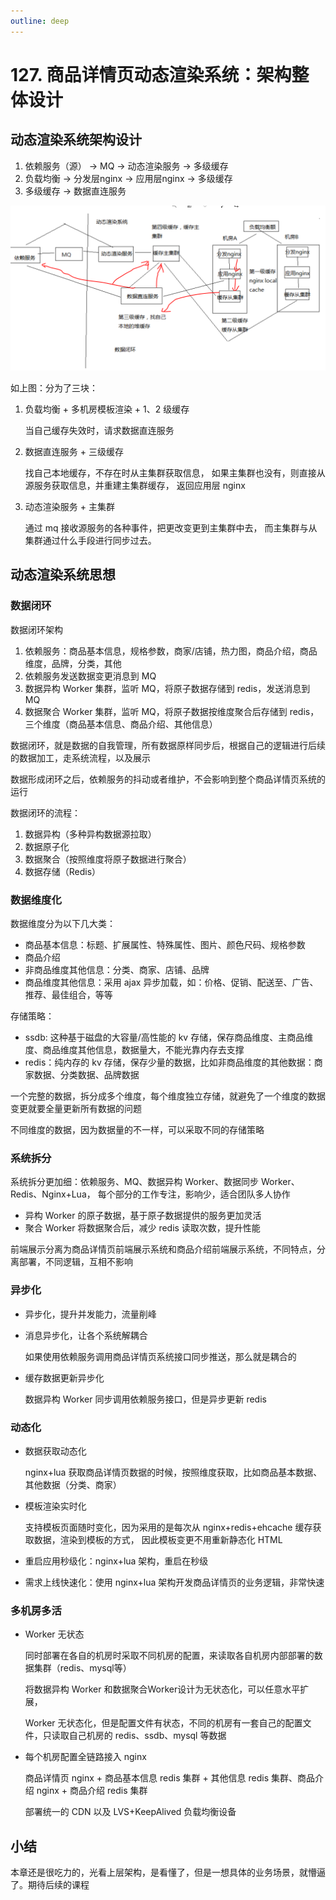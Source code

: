 ```yaml
---
outline: deep
---
```

# 127. 商品详情页动态渲染系统：架构整体设计

## 动态渲染系统架构设计

1. 依赖服务（源） -> MQ -> 动态渲染服务 -> 多级缓存
2. 负载均衡 -> 分发层nginx -> 应用层nginx -> 多级缓存
3. 多级缓存 -> 数据直连服务

![](./assets/markdown-img-paste-20190710224921370.png)

如上图：分为了三块：

1. 负载均衡 + 多机房模板渲染 + 1、2 级缓存

    当自己缓存失效时，请求数据直连服务
2. 数据直连服务 + 三级缓存

    找自己本地缓存，不存在时从主集群获取信息，
    如果主集群也没有，则直接从源服务获取信息，并重建主集群缓存，
    返回应用层 nginx
3. 动态渲染服务 + 主集群

    通过 mq 接收源服务的各种事件，把更改变更到主集群中去，
    而主集群与从集群通过什么手段进行同步过去。

## 动态渲染系统思想

### 数据闭环

数据闭环架构

1. 依赖服务：商品基本信息，规格参数，商家/店铺，热力图，商品介绍，商品维度，品牌，分类，其他
2. 依赖服务发送数据变更消息到 MQ
3. 数据异构 Worker 集群，监听 MQ，将原子数据存储到 redis，发送消息到 MQ
4. 数据聚合 Worker 集群，监听 MQ，将原子数据按维度聚合后存储到 redis，三个维度（商品基本信息、商品介绍、其他信息）

数据闭环，就是数据的自我管理，所有数据原样同步后，根据自己的逻辑进行后续的数据加工，走系统流程，以及展示

数据形成闭环之后，依赖服务的抖动或者维护，不会影响到整个商品详情页系统的运行

数据闭环的流程：

1. 数据异构（多种异构数据源拉取）
2. 数据原子化
3. 数据聚合（按照维度将原子数据进行聚合）
3. 数据存储（Redis）

### 数据维度化

数据维度分为以下几大类：

- 商品基本信息：标题、扩展属性、特殊属性、图片、颜色尺码、规格参数
- 商品介绍
- 非商品维度其他信息：分类、商家、店铺、品牌
- 商品维度其他信息：采用 ajax 异步加载，如：价格、促销、配送至、广告、推荐、最佳组合，等等

存储策略：

- ssdb: 这种基于磁盘的大容量/高性能的 kv 存储，保存商品维度、主商品维度、商品维度其他信息，数据量大，不能光靠内存去支撑
- redis：纯内存的 kv 存储，保存少量的数据，比如非商品维度的其他数据：商家数据、分类数据、品牌数据

一个完整的数据，拆分成多个维度，每个维度独立存储，就避免了一个维度的数据变更就要全量更新所有数据的问题

不同维度的数据，因为数据量的不一样，可以采取不同的存储策略

### 系统拆分

系统拆分更加细：依赖服务、MQ、数据异构 Worker、数据同步 Worker、Redis、Nginx+Lua，
每个部分的工作专注，影响少，适合团队多人协作

- 异构 Worker 的原子数据，基于原子数据提供的服务更加灵活
- 聚合 Worker 将数据聚合后，减少 redis 读取次数，提升性能

前端展示分离为商品详情页前端展示系统和商品介绍前端展示系统，不同特点，分离部署，不同逻辑，互相不影响

### 异步化

- 异步化，提升并发能力，流量削峰
- 消息异步化，让各个系统解耦合

    如果使用依赖服务调用商品详情页系统接口同步推送，那么就是耦合的

- 缓存数据更新异步化

    数据异构 Worker 同步调用依赖服务接口，但是异步更新 redis

### 动态化

- 数据获取动态化

    nginx+lua 获取商品详情页数据的时候，按照维度获取，比如商品基本数据、其他数据（分类、商家）
- 模板渲染实时化

    支持模板页面随时变化，因为采用的是每次从 nginx+redis+ehcache 缓存获取数据，渲染到模板的方式，
    因此模板变更不用重新静态化 HTML
- 重启应用秒级化：nginx+lua 架构，重启在秒级
- 需求上线快速化：使用 nginx+lua 架构开发商品详情页的业务逻辑，非常快速

### 多机房多活

- Worker 无状态

    同时部署在各自的机房时采取不同机房的配置，来读取各自机房内部部署的数据集群（redis、mysql等）

    将数据异构 Worker 和数据聚合Worker设计为无状态化，可以任意水平扩展，

    Worker 无状态化，但是配置文件有状态，不同的机房有一套自己的配置文件，只读取自己机房的 redis、ssdb、mysql 等数据
- 每个机房配置全链路接入 nginx

    商品详情页 nginx + 商品基本信息 redis 集群 + 其他信息 redis 集群、商品介绍 nginx + 商品介绍 redis 集群

    部署统一的 CDN 以及 LVS+KeepAlived 负载均衡设备

## 小结

本章还是很吃力的，光看上层架构，是看懂了，但是一想具体的业务场景，就懵逼了。期待后续的课程
